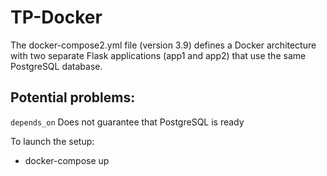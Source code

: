 # TP-Docker
The docker-compose2.yml file (version 3.9) defines a Docker architecture with two separate Flask applications (app1 and app2) that use the same PostgreSQL database.

## Potential problems:
`depends_on` Does not guarantee that PostgreSQL is ready

To launch the setup:
- docker-compose up


